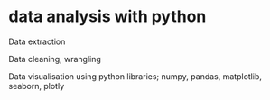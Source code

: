 # data analysis with python

Data extraction

Data cleaning, wrangling

Data visualisation using python libraries; numpy, pandas, matplotlib, seaborn, plotly
